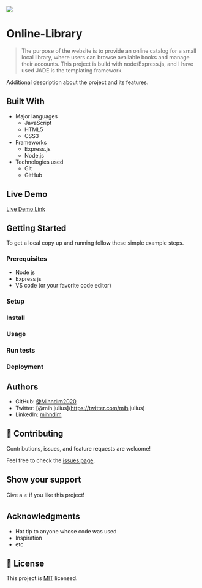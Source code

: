 ![](https://img.shields.io/badge/Microverse-blueviolet)

# Online-Library

> The purpose of the website is to provide an online catalog for a small local library, where users can browse available books and manage their accounts. This project is build with node/Express.js, and I have used JADE is the templating framework. 

Additional description about the project and its features.

## Built With

- Major languages
  - JavaScript
  - HTML5
  - CSS3
- Frameworks
  - Express.js
  - Node.js
- Technologies used
  - Git
  - GitHub

## Live Demo

[Live Demo Link](https://livedemo.com)


## Getting Started

To get a local copy up and running follow these simple example steps.

### Prerequisites
  - Node js 
  - Express js 
  - VS code (or your favorite code editor)

### Setup

### Install

### Usage

### Run tests

### Deployment



## Authors

- GitHub: [@Mihndim2020](https://github.com/Mihndim2020)
- Twitter: [@mih julius](https://twitter.com/mih julius)
- LinkedIn: [mihndim](https://linkedin.com/in/mihndim)


## 🤝 Contributing

Contributions, issues, and feature requests are welcome!

Feel free to check the [issues page](../../issues/).

## Show your support

Give a ⭐️ if you like this project!

## Acknowledgments

- Hat tip to anyone whose code was used
- Inspiration
- etc

## 📝 License

This project is [MIT](./MIT.md) licensed.
